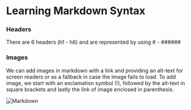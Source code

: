 # Learning Markdown Syntax
### Headers
There are 6 headers (h1 - h6) and are represented by using # - ######

### Images
We can add images in markdown with a link and providing an alt-text for screen readers or as a fallback in case the image fails to load.
To add image, we start with an exclamation symbol (!), followed by the alt-text in square brackets and lastly the link of image enclosed in parenthesis.

![Markdown](https://upload.wikimedia.org/wikipedia/commons/thumb/4/48/Markdown-mark.svg/1200px-Markdown-mark.svg.png)
